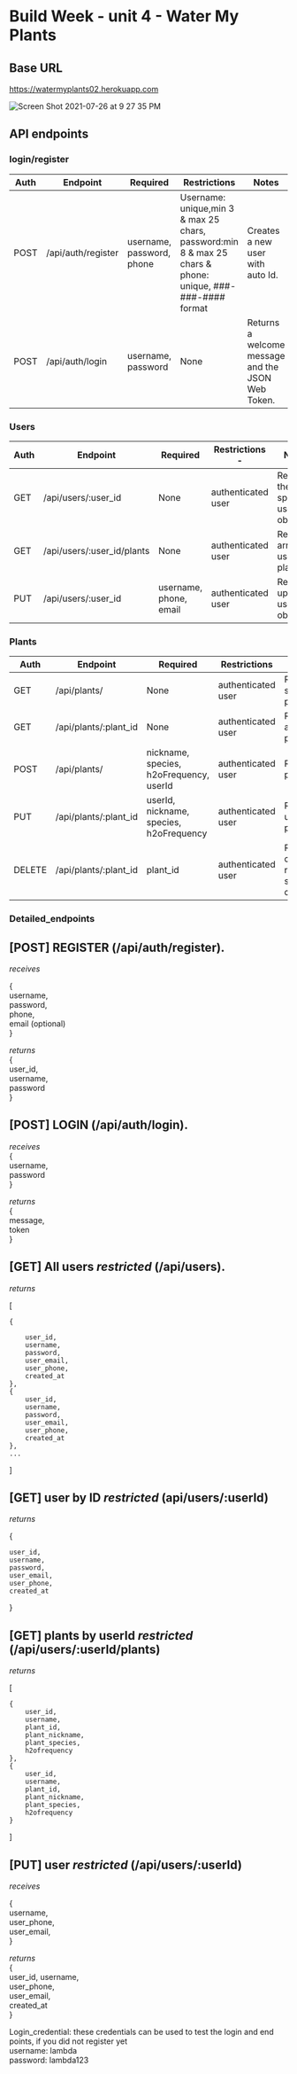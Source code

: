 

#  Build Week - unit 4 - Water My Plants

## Base URL
https://watermyplants02.herokuapp.com

![Screen Shot 2021-07-26 at 9 27 35 PM](https://user-images.githubusercontent.com/55516943/127095511-2ae5a9b9-fbce-4c08-9f71-efc6d9ee797f.png)

## API endpoints

### login/register

| Auth | Endpoint           | Required                  | Restrictions | Notes                                             |
| -----| ------------------ | --------------------------| -------------| ------------------------------------------------- |
| POST | /api/auth/register | username, password, phone | Username: unique,min 3 & max 25 chars, password:min 8 & max 25 chars & phone: unique, ###-###-#### format| Creates a new user with auto Id.|
| POST | /api/auth/login    | username, password        | None         | Returns a welcome message and the JSON Web Token. |


### Users

| Auth | Endpoint              | Required            | Restrictions      -| Notes                                    |
| -----| --------------------- | --------------------| -------------------|------------------------------------------|
| GET  | /api/users/:user_id        | None           | authenticated user | Returns the specified user object.       |
| GET  | /api/users/:user_id/plants | None           | authenticated user | Returns array of users plants.           |
| PUT  | /api/users/:user_id        | username, phone, email |authenticated user| Returns updated user object.       |


### Plants

| Auth   | Endpoint        | Required            | Restrictions          | Notes                                       |
| -------| --------------- | --------------------| ----------------------| ------------------------------------------- |
| GET    | /api/plants/    | None                | authenticated user    |  Returns specified plant object.            |
| GET    | /api/plants/:plant_id | None          | authenticated user    |  Returns array of All plants.               |
| POST   | /api/plants/    | nickname, species, h2oFrequency, userId | authenticated user        | Returns new plant object. |
| PUT    | /api/plants/:plant_id | userId, nickname, species, h2oFrequency | authenticated user        | Returns updated plant object.  |
| DELETE | /api/plants/:plant_id | plant_id            | authenticated user | Returns deleted record if successfully deleted. |


### Detailed_endpoints

[POST] REGISTER (/api/auth/register). 
---------------------

*receives*    

{  
  username,  
  password,                                                                                                                                                       
  phone,                                                                                                                                                        
  email (optional)                                                                                                                                                 
}   

*returns*    
{   
  user_id,  
  username,  
  password   
}

[POST] LOGIN (/api/auth/login). 
---------------------

*receives*  
{  
  username,  
  password  
}

*returns*      
{  
  message,    
  token  
} 

[GET] All users *restricted* (/api/users). 
---------------------

*returns*    

[
    
    {  
        
        user_id,
        username,
        password,
        user_email,
        user_phone,
        created_at
    },  
    {  
        user_id,
        username,
        password,
        user_email,
        user_phone,
        created_at
    },  
    ...    
]   

[GET] user by ID *restricted* (api/users/:userId)   
---------------------

*returns*    

{  

    user_id,
    username,
    password,
    user_email,
    user_phone,
    created_at  
 }
 
 [GET] plants by userId *restricted* (/api/users/:userId/plants)
---------------------

*returns*  

[
    
    {
        user_id,
        username,
        plant_id,
        plant_nickname,
        plant_species,
        h2ofrequency
    },
    {
        user_id,
        username,
        plant_id,
        plant_nickname,
        plant_species,
        h2ofrequency
    }
]

[PUT] user *restricted* (/api/users/:userId)
---------------------

*receives*  

{  
    username,          
    user_phone,                                                                    
    user_email,                                    
}

*returns*    
{  
    user_id,
    username,                                 
    user_phone,                                 
    user_email,                                      
    created_at                                  
}
   
Login_credential: these credentials can be used to test the login and end points, if you did not register yet                                                      
username: lambda                                                                                                                                                  
password: lambda123

